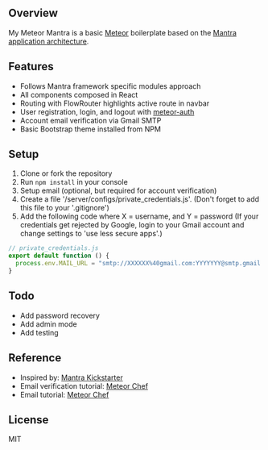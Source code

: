 ## Overview
My Meteor Mantra is a basic [Meteor](https://www.meteor.com) boilerplate based on the [Mantra application architecture](https://github.com/kadirahq/mantra).

## Features
* Follows Mantra framework specific modules approach
* All components composed in React
* Routing with FlowRouter highlights active route in navbar
* User registration, login, and logout with [meteor-auth](https://github.com/remotebase/meteor-auth)
* Account email verification via Gmail SMTP
* Basic Bootstrap theme installed from NPM

## Setup
1. Clone or fork the repository
2. Run `npm install` in your console
3. Setup email (optional, but required for account verification)
  1. Create a file '/server/configs/private_credentials.js'. (Don't forget to add this file to your '.gitignore')
  2. Add the following code where X = username, and Y = password (If your credentials get rejected by Google, login to your Gmail account and change settings to 'use less secure apps'.)
  ```javascript
  // private_credentials.js
  export default function () {
    process.env.MAIL_URL = "smtp://XXXXXX%40gmail.com:YYYYYYY@smtp.gmail.com:465/"
  }
  ```
  
## Todo
* Add password recovery
* Add admin mode
* Add testing

## Reference
* Inspired by: [Mantra Kickstarter](https://github.com/mantrajs/meteor-mantra-kickstarter)
* Email verification tutorial: [Meteor Chef](https://themeteorchef.com/snippets/sign-up-with-email-verification/)
* Email tutorial: [Meteor Chef](https://themeteorchef.com/snippets/using-the-email-package/#tmc-configuration)

## License
MIT
